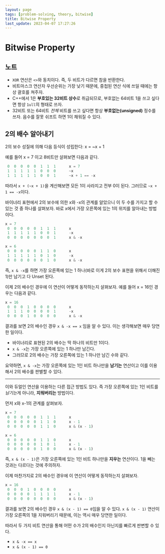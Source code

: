 ```yaml
---
layout: page
tags: [problem-solving, theory, bitwise]
title: Bitwise Property
last_update: 2023-04-07 17:27:26
---
```


# Bitwise Property

## 노트
 - `XOR` 연산은 `<>`와 동치이다. 즉, 두 비트가 다르면 참을 반환한다.
 - 비트마스크 연산자 우선순위는 가장 낮기 때문에, 중첩된 연산 식에 쓰일 때에는
   항상 괄호를 쳐주자.
 - C++에서 1은 **부호있는 32비트 상수**로 취급되므로, 부호없는 64비트 1을 쓰고
   싶다면 항상 `1ull`의 형태로 쓰자.
 - 32비트 또는 64비트 *전체* 비트를 쓰고 싶다면 항상 **부호없는(unsigned)**
   정수를 쓰자. 음수를 잘못 쉬프트 하면 1이 채워질 수 있다.

## 2의 배수 알아내기

 2의 보수 성질에 의해 다음 등식이 성립한다: x = ~x + 1

 예를 들어 x = 7 이고 8비트만 살펴보면 다음과 같다.

```python
 0  0  0  0  0  1  1  1      x = 7
 1  1  1  1  1  0  0  0      ~x
 1  1  1  1  1  0  0  1      ~x + 1 == -x
```

 따라서 `x + (~x + 1)`을 계산해보면 모든 1이 사라지고 전부 0이
 된다. 그러므로 `~x + 1 == -x`이다.

 바이너리 표현에서 2의 보수에 의한 x와 -x의 관계를 알았으니 이 두 수를
 가지고 할 수 있는 것 중 하나를 살펴보자. 바로 x에서 가장 오른쪽에
 있는 1의 위치를 알아내는 방법이다.

```python
x = 7
 0  0  0  0  0  1  1  1      x
 1  1  1  1  1  0  0  1      -x
 0  0  0  0  0  0  0  1      x & -x

x = 6
 0  0  0  0  0  1  1  0      x
 1  1  1  1  1  0  1  0      -x
 0  0  0  0  0  0  1  0      x & -x
```

 즉, `x & -x`를 하면 가장 오른쪽에 있는 1 하나(바로 이게 2의 보수
 표현을 위해서 더해진 1)만 남기고 다 Unset 된다.

 이제 2의 배수인 경우에 이 연산이 어떻게 동작하는지 살펴보자. 예를
 들어 x = 16인 경우는 다음과 같다.

```python
x = 16
 0  0  0  1  0  0  0  0      x
 1  1  1  0  0  0  0  1      -x
 0  0  0  1  0  0  0  0      x & -x
```

 결과를 보면 2의 배수인 경우 `x & -x == x` 임을 알 수 있다. 이는
 생각해보면 매우 당연한 일이다.
 - 바이너리로 표현된 2의 배수는 딱 하나의 비트만 1이다.
 - `x & -x`는 가장 오른쪽에 있는 1 하나만 남긴다.
 - 그러므로 2의 배수는 가장 오른쪽에 있는 1 하나만 남긴 수와 같다.

 요약하면, `x & -x`는 가장 오른쪽에 있는 1인 비트 하나만을 **남기는**
 연산이고 이를 이용해서 2의 배수를 판별할 수 있다.

---

 이와 듀얼인 연산을 이용하는 다른 접근 방법도 있다. 즉 가장 오른쪽에
 있는 1인 비트를 *남기는*게 아니라, **지워버리는** 방법이다.

 먼저 x와 x-1의 관계를 살펴보자.

```python
x = 7
 0  0  0  0  0  1  1  1      x
 0  0  0  0  0  1  1  0      x - 1
 0  0  0  0  0  1  1  0      x & (x - 1)

x = 6
 0  0  0  0  0  1  1  0      x
 0  0  0  0  0  1  0  1      x - 1
 0  0  0  0  0  1  0  0      x & (x - 1)
```

즉, `x & (x - 1)`은 가장 오른쪽에 있는 1인 비트 하나만을 **지우는**
연산이다. 1을 빼는 것과는 다르다는 것에 주의하자.

이제 마찬가지로 2의 배수인 경우에 이 연산이 어떻게 동작하는지
살펴보자.

```python
x = 16
 0  0  0  1  0  0  0  0      x
 0  0  0  0  1  1  1  1      x - 1
 0  0  0  0  0  0  0  0      x & (x - 1)
```

 결과를 보면 2의 배수인 경우 `x & (x - 1) == 0`임을 알 수 있다. `x &
 (x - 1)` 연산이 가장 오른쪽의 1을 지워버리기 때문에, 이는 역시 매우
 당연한 일이다.

 따라서 두 가지 비트 연산을 통해 어떤 수가 2의 배수인지 아닌지를
 빠르게 판변할 수 있다.
 - `x & -x == x`
 - `x & (x - 1) == 0`
